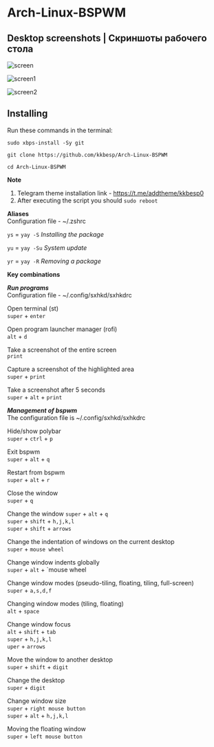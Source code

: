 # Arch-Linux-BSPWM

## **Desktop screenshots | Скриншоты рабочего стола**


![screen](https://i.imgur.com/P8moDD1.jpg)


![screen1]()


![screen2]()


## **Installing**
Run these commands in the terminal:

   `sudo xbps-install -Sy git`  


   `git clone https://github.com/kkbesp/Arch-Linux-BSPWM`  


   `cd Arch-Linux-BSPWM`   


**Note**
1. Telegram theme installation link - https://t.me/addtheme/kkbesp0
2. After executing the script you should
`sudo reboot`


**Aliases**  
Configuration file - ~/.zshrc


`ys` = `yay -S`   *Installing the package*


`yu` = `yay -Su`   *System update*


`yr` = `yay -R`   *Removing a package*


**Key combinations**


***Run programs***  
Configuration file - ~/.config/sxhkd/sxhkdrc

Open terminal (st)  
`super` + `enter`

Open program launcher manager (rofi)  
`alt` + `d`

Take a screenshot of the entire screen  
`print`

Capture a screenshot of the highlighted area  
`super` + `print`

Take a screenshot after 5 seconds  
`super` + `alt` + `print`


***Management of bspwm***  
The configuration file is ~/.config/sxhkd/sxhkdrc

Hide/show polybar  
`super` + `ctrl` + `p`

Exit bspwm  
`super` + `alt` + `q`

Restart from bspwm  
`super` + `alt` + `r`

Close the window  
`super` + `q`

Change the window `super` + `alt` + `q`  
`super` + `shift` + `h,j,k,l`  
`super` + `shift` + `arrows`

Change the indentation of windows on the current desktop  
`super` + `mouse wheel`

Change window indents globally  
`super` + `alt` + `mouse wheel

Change window modes (pseudo-tiling, floating, tiling, full-screen)  
`super` + `a,s,d,f`

Changing window modes (tiling, floating)  
`alt` + `space`

Change window focus  
`alt` + `shift` + `tab`  
`super` + `h,j,k,l`  
`uper` + `arrows`  

Move the window to another desktop    
`super` + `shift` + `digit`

Change the desktop  
`super` + `digit`

Change window size  
`super` + `right mouse button`  
`super` + `alt` + `h,j,k,l`  

Moving the floating window  
`super` + `left mouse button`  
